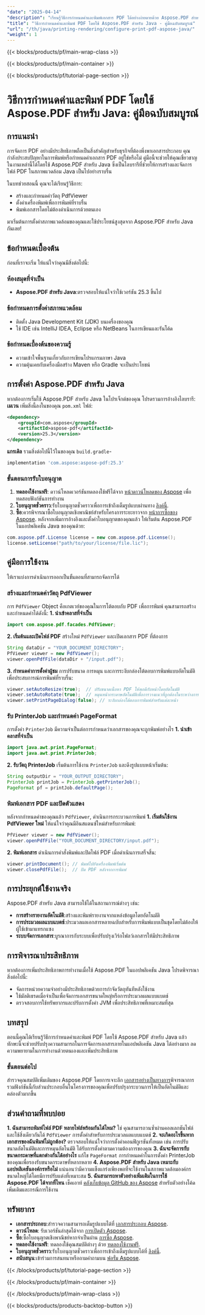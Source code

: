 ```yaml
---
"date": "2025-04-14"
"description": "เรียนรู้วิธีการกำหนดค่าและพิมพ์เอกสาร PDF ได้อย่างง่ายดายด้วย Aspose.PDF สำหรับ Java คู่มือนี้ครอบคลุมถึงการตั้งค่าสภาพแวดล้อมของคุณ การสร้างอ็อบเจ็กต์ PdfViewer และการพิมพ์โดยไม่ต้องดำเนินการด้วยตนเอง"
"title": "วิธีการกำหนดค่าและพิมพ์ PDF โดยใช้ Aspose.PDF สำหรับ Java - คู่มือฉบับสมบูรณ์"
"url": "/th/java/printing-rendering/configure-print-pdf-aspose-java/"
"weight": 1
---
```


{{< blocks/products/pf/main-wrap-class >}}

{{< blocks/products/pf/main-container >}}

{{< blocks/products/pf/tutorial-page-section >}}
# วิธีการกำหนดค่าและพิมพ์ PDF โดยใช้ Aspose.PDF สำหรับ Java: คู่มือฉบับสมบูรณ์
## การแนะนำ
การจัดการ PDF อย่างมีประสิทธิภาพถือเป็นสิ่งสำคัญสำหรับธุรกิจที่ต้องพึ่งพาเอกสารประกอบ คุณกำลังประสบปัญหาในการพิมพ์หรือกำหนดค่าเอกสาร PDF อยู่ใช่หรือไม่ คู่มือนี้จะช่วยให้คุณเชี่ยวชาญในงานเหล่านี้ได้โดยใช้ Aspose.PDF สำหรับ Java ซึ่งเป็นไลบรารีที่ช่วยให้การสร้างและจัดการไฟล์ PDF ในสภาพแวดล้อม Java เป็นไปอย่างราบรื่น

ในบทช่วยสอนนี้ คุณจะได้เรียนรู้วิธีการ:
- สร้างและกำหนดค่าวัตถุ PdfViewer
- ตั้งค่าเครื่องพิมพ์เพื่อการพิมพ์ที่ราบรื่น
- พิมพ์เอกสารโดยไม่ต้องดำเนินการด้วยตนเอง

มาเริ่มต้นการตั้งค่าสภาพแวดล้อมของคุณและใช้ประโยชน์สูงสุดจาก Aspose.PDF สำหรับ Java กันเลย!
## ข้อกำหนดเบื้องต้น
ก่อนที่เราจะเริ่ม ให้แน่ใจว่าคุณมีสิ่งต่อไปนี้:
### ห้องสมุดที่จำเป็น
- **Aspose.PDF สำหรับ Java**:ตรวจสอบให้แน่ใจว่าใช้เวอร์ชัน 25.3 ขึ้นไป
### ข้อกำหนดการตั้งค่าสภาพแวดล้อม
- ติดตั้ง Java Development Kit (JDK) บนเครื่องของคุณ
- ใช้ IDE เช่น IntelliJ IDEA, Eclipse หรือ NetBeans ในการเขียนและรันโค้ด
### ข้อกำหนดเบื้องต้นของความรู้
- ความเข้าใจพื้นฐานเกี่ยวกับการเขียนโปรแกรมภาษา Java
- ความคุ้นเคยกับเครื่องมือสร้าง Maven หรือ Gradle จะเป็นประโยชน์
## การตั้งค่า Aspose.PDF สำหรับ Java
หากต้องการเริ่มใช้ Aspose.PDF สำหรับ Java ในโปรเจ็กต์ของคุณ โปรดรวมการอ้างอิงไลบรารี:
**เมเวน**
เพิ่มสิ่งนี้ลงในของคุณ `pom.xml` ไฟล์:
```xml
<dependency>
    <groupId>com.aspose</groupId>
    <artifactId>aspose-pdf</artifactId>
    <version>25.3</version>
</dependency>
```
**แกรเดิล**
รวมสิ่งต่อไปนี้ไว้ในของคุณ `build.gradle`-
```gradle
implementation 'com.aspose:aspose-pdf:25.3'
```
### ขั้นตอนการรับใบอนุญาต
1. **ทดลองใช้งานฟรี**: ดาวน์โหลดเวอร์ชันทดลองใช้ฟรีได้จาก [หน้าดาวน์โหลดของ Aspose](https://releases.aspose.com/pdf/java/) เพื่อทดสอบฟังก์ชันการทำงาน
2. **ใบอนุญาตชั่วคราว**:รับใบอนุญาตชั่วคราวเพื่อการเข้าถึงเต็มรูปแบบผ่านทาง [ลิงค์นี้](https://purchase-aspose.com/temporary-license/).
3. **ซื้อ**:ควรพิจารณาซื้อใบอนุญาตเชิงพาณิชย์สำหรับโครงการระยะยาวจาก [หน้าการซื้อของ Aspose](https://purchase-aspose.com/buy).
หลังจากเพิ่มการอ้างอิงและตั้งค่าใบอนุญาตของคุณแล้ว ให้เริ่มต้น Aspose.PDF ในแอปพลิเคชัน Java ของคุณด้วย:
```java
com.aspose.pdf.License license = new com.aspose.pdf.License();
license.setLicense("path/to/your/license/file.lic");
```
## คู่มือการใช้งาน
ให้เราแบ่งการดำเนินการออกเป็นขั้นตอนที่สามารถจัดการได้
### สร้างและกำหนดค่าวัตถุ PdfViewer
การ `PdfViewer` Object คือเกตเวย์ของคุณในการโต้ตอบกับ PDF เพื่อการพิมพ์ คุณสามารถสร้างและกำหนดค่าได้ดังนี้:
**1. นำเข้าคลาสที่จำเป็น**
```java
import com.aspose.pdf.facades.PdfViewer;
```
**2. เริ่มต้นและเปิดไฟล์ PDF**
สร้างใหม่ `PdfViewer` และเปิดเอกสาร PDF ที่ต้องการ
```java
String dataDir = "YOUR_DOCUMENT_DIRECTORY";
PfViewer viewer = new PdfViewer();
viewer.openPdfFile(dataDir + "/input.pdf");
```
**3. กำหนดค่าการตั้งค่าผู้ชม**
การปรับขนาด การหมุน และการระงับกล่องโต้ตอบการพิมพ์แบบอัตโนมัติเพื่อประสบการณ์การพิมพ์ที่ราบรื่น:
```java
viewer.setAutoResize(true);  // ปรับขนาดเนื้อหา PDF ให้พอดีกับหน้าโดยอัตโนมัติ
viewer.setAutoRotate(true);  // หมุนหน้ากระดาษอัตโนมัติเพื่อการวางแนวที่ถูกต้องในระหว่างการพิมพ์
viewer.setPrintPageDialog(false); // ระงับกล่องโต้ตอบการพิมพ์สำหรับแต่ละหน้า
```
### รับ PrinterJob และกำหนดค่า PageFormat
การตั้งค่า `PrinterJob` มีความจำเป็นต่อการกำหนดว่าเอกสารของคุณจะถูกพิมพ์อย่างไร
**1. นำเข้าคลาสที่จำเป็น**
```java
import java.awt.print.PageFormat;
import java.awt.print.PrinterJob;
```
**2. รับวัตถุ PrinterJob**
เริ่มต้นการใช้งาน `PrinterJob` และดึงรูปแบบหน้าเริ่มต้น:
```java
String outputDir = "YOUR_OUTPUT_DIRECTORY";
PrinterJob printJob = PrinterJob.getPrinterJob();
PageFormat pf = printJob.defaultPage();
```
### พิมพ์เอกสาร PDF และปิดตัวแสดง
หลังจากกำหนดค่าของคุณแล้ว `PdfViewer`, ดำเนินการกระบวนการพิมพ์
**1. เริ่มต้นใช้งาน PdfViewer ใหม่**
ให้แน่ใจว่าคุณมีอินสแตนซ์ใหม่สำหรับการพิมพ์:
```java
PfViewer viewer = new PdfViewer();
viewer.openPdfFile("YOUR_DOCUMENT_DIRECTORY/input.pdf");
```
**2. พิมพ์เอกสาร**
ดำเนินการคำสั่งพิมพ์และปิดไฟล์ PDF เมื่อดำเนินการเสร็จสิ้น:
```java
viewer.printDocument(); // พิมพ์ไปยังเครื่องพิมพ์เริ่มต้น
viewer.closePdfFile();  // ปิด PDF หลังจากการพิมพ์
```
## การประยุกต์ใช้งานจริง
Aspose.PDF สำหรับ Java สามารถใช้ได้ในสถานการณ์ต่างๆ เช่น:
- **การสร้างรายงานอัตโนมัติ**:สร้างและพิมพ์รายงานจากแหล่งข้อมูลโดยอัตโนมัติ
- **การประมวลผลแบบแบตช์**:ประมวลผลเอกสารหลายฉบับสำหรับการพิมพ์แบบเป็นชุดโดยไม่ต้องให้ผู้ใช้เข้ามาแทรกแซง
- **ระบบจัดการเอกสาร**:บูรณาการกับระบบเพื่อปรับปรุงเวิร์กโฟลว์เอกสารให้มีประสิทธิภาพ
## การพิจารณาประสิทธิภาพ
หากต้องการเพิ่มประสิทธิภาพการทำงานเมื่อใช้ Aspose.PDF ในแอปพลิเคชัน Java โปรดพิจารณาสิ่งต่อไปนี้:
- จัดการหน่วยความจำอย่างมีประสิทธิภาพด้วยการกำจัดวัตถุทันทีหลังใช้งาน
- ใช้มัลติเธรดเมื่อจำเป็นเพื่อจัดการเอกสารขนาดใหญ่หรือการประมวลผลแบบแบตช์
- ตรวจสอบการใช้ทรัพยากรและปรับการตั้งค่า JVM เพื่อประสิทธิภาพที่เหมาะสมที่สุด
## บทสรุป
ตอนนี้คุณได้เรียนรู้วิธีการกำหนดค่าและพิมพ์ PDF โดยใช้ Aspose.PDF สำหรับ Java แล้ว ทักษะนี้จะช่วยปรับปรุงความสามารถในการจัดการเอกสารภายในแอปพลิเคชัน Java ได้อย่างมาก ลดความพยายามในการทำงานด้วยตนเองและเพิ่มประสิทธิภาพ
### ขั้นตอนต่อไป
สำรวจคุณสมบัติเพิ่มเติมของ Aspose.PDF โดยการเจาะลึก [เอกสารอย่างเป็นทางการ](https://reference.aspose.com/pdf/java/)พิจารณาการรวมฟังก์ชันนี้กับส่วนประกอบอื่นในโครงการของคุณเพื่อปรับปรุงกระบวนการให้เป็นอัตโนมัติและคล่องตัวมากขึ้น
## ส่วนคำถามที่พบบ่อย
**1. ฉันสามารถพิมพ์ไฟล์ PDF หลายไฟล์พร้อมกันได้ไหม?**
ใช่ คุณสามารถวนซ้ำผ่านคอลเลกชันไฟล์และใช้สิ่งเดียวกันได้ `PdfViewer` การตั้งค่าสำหรับการประมวลผลแบบแบตช์
**2. จะเกิดอะไรขึ้นหากเอกสารของฉันพิมพ์ไม่ถูกต้อง?**
ตรวจสอบให้แน่ใจว่าการตั้งค่าคอนฟิกูเรชันทั้งหมด เช่น การปรับขนาดอัตโนมัติและการหมุนอัตโนมัติ ได้รับการตั้งค่าตามความต้องการของคุณ
**3. ฉันจะจัดการกับขนาดกระดาษที่แตกต่างกันได้อย่างไร**
แก้ไข `PageFormat` การกำหนดค่าในการตั้งค่า PrinterJob ของคุณเพื่อรองรับขนาดกระดาษที่หลากหลาย
**4. Aspose.PDF สำหรับ Java เหมาะกับแอปพลิเคชันองค์กรหรือไม่**
แน่นอนว่ามีความแข็งแกร่งเพียงพอที่จะใช้งานในสภาพแวดล้อมองค์กรขนาดใหญ่ได้โดยมีการปรับแต่งที่เหมาะสม
**5. ฉันสามารถหาตัวอย่างเพิ่มเติมในการใช้ Aspose.PDF ได้จากที่ไหน**
เช็คเอาท์ [คลังเก็บข้อมูล GitHub ของ Aspose](https://github.com/aspose-pdf/Java) สำหรับตัวอย่างโค้ดเพิ่มเติมและกรณีการใช้งาน
## ทรัพยากร
- **เอกสารประกอบ**:สำรวจความสามารถเต็มรูปแบบได้ที่ [เอกสารประกอบ Aspose](https://reference-aspose.com/pdf/java/).
- **ดาวน์โหลด**: รับเวอร์ชันล่าสุดได้จาก [การเปิดตัว Aspose](https://releases-aspose.com/pdf/java/).
- **ซื้อ**:ซื้อใบอนุญาตเชิงพาณิชย์หากจำเป็นผ่าน [การซื้อ Aspose](https://purchase-aspose.com/buy).
- **ทดลองใช้งานฟรี**: ทดลองใช้คุณสมบัติต่างๆ ด้วย [ทดลองใช้งานฟรี](https://releases-aspose.com/pdf/java/).
- **ใบอนุญาตชั่วคราว**:รับใบอนุญาตชั่วคราวเพื่อการเข้าถึงเต็มรูปแบบได้ที่ [ลิงค์นี้](https://purchase-aspose.com/temporary-license/).
- **สนับสนุน**:เข้าร่วมการสนทนาหรือถามคำถามบน [ฟอรั่ม Aspose](https://forum-aspose.com/c/pdf/10).

{{< /blocks/products/pf/tutorial-page-section >}}

{{< /blocks/products/pf/main-container >}}

{{< /blocks/products/pf/main-wrap-class >}}

{{< blocks/products/products-backtop-button >}}